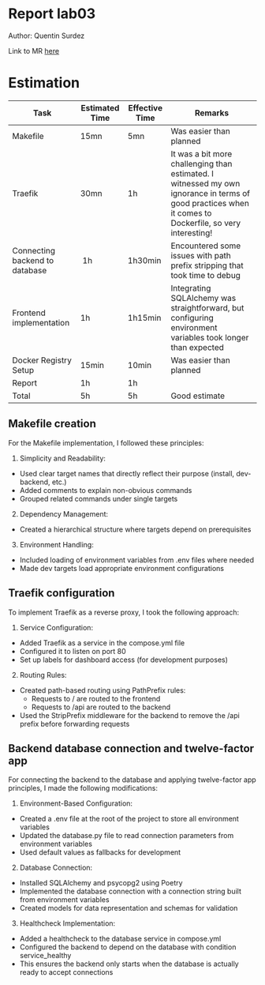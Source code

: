 # Report lab03

Author: Quentin Surdez

Link to MR [here](https://gitlab.com/Sinaf19/dop-python-quentin/-/merge_requests/3)


# Estimation

| Task | Estimated Time | Effective Time | Remarks |
| ------- | -------------- | ------------- | ------------- |
| Makefile | 15mn | 5mn | Was easier than planned |
| Traefik | 30mn | 1h | It was a bit more challenging than estimated. I witnessed my own ignorance in terms of good practices when it comes to Dockerfile, so very interesting! |
| Connecting backend to database | 1h | 1h30min | Encountered some issues with path prefix stripping that took time to debug |
| Frontend implementation | 1h | 1h15min | Integrating SQLAlchemy was straightforward, but configuring environment variables took longer than expected |
| Docker Registry Setup | 15min | 10min | Was easier than planned
| Report | 1h | 1h | |
| Total | 5h | 5h | Good estimate |

## Makefile creation
For the Makefile implementation, I followed these principles:

1. Simplicity and Readability:
  - Used clear target names that directly reflect their purpose (install, dev-backend, etc.)
  - Added comments to explain non-obvious commands
  - Grouped related commands under single targets

2. Dependency Management:
  - Created a hierarchical structure where targets depend on prerequisites

3. Environment Handling:
  - Included loading of environment variables from .env files where needed
  - Made dev targets load appropriate environment configurations

## Traefik configuration
To implement Traefik as a reverse proxy, I took the following approach:

1. Service Configuration:
  - Added Traefik as a service in the compose.yml file
  - Configured it to listen on port 80
  - Set up labels for dashboard access (for development purposes)


2. Routing Rules:
  - Created path-based routing using PathPrefix rules:
    - Requests to / are routed to the frontend
    - Requests to /api are routed to the backend
  - Used the StripPrefix middleware for the backend to remove the /api prefix before forwarding requests



## Backend database connection and twelve-factor app
For connecting the backend to the database and applying twelve-factor app principles, I made the following modifications:

1. Environment-Based Configuration:

  - Created a .env file at the root of the project to store all environment variables
  - Updated the database.py file to read connection parameters from environment variables
  - Used default values as fallbacks for development


2. Database Connection:

  - Installed SQLAlchemy and psycopg2 using Poetry
  - Implemented the database connection with a connection string built from environment variables
  - Created models for data representation and schemas for validation


3. Healthcheck Implementation:

  - Added a healthcheck to the database service in compose.yml
  - Configured the backend to depend on the database with condition service_healthy
  - This ensures the backend only starts when the database is actually ready to accept connections




